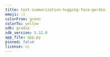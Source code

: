 ```yaml
---
title: text-summarization-hugging-face-gardio
emoji: :)
colorFrom: green
colorTo: yellow
sdk: gradio
sdk_version: 5.12.0
app_file: app.py
pinned: false
license: cc
---
```



